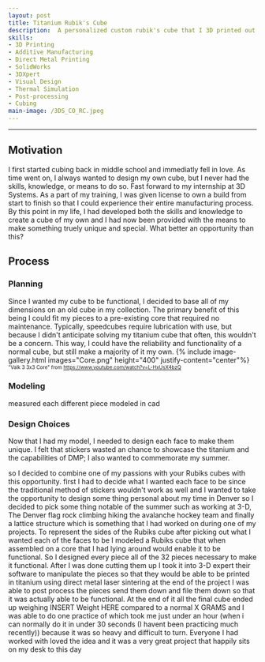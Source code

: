 ```yaml
---
layout: post
title: Titanium Rubik's Cube
description:  A personalized custom rubik's cube that I 3D printed out of titanium during my time spent with 3D Systems in Summer 2022
skills: 
- 3D Printing
- Additive Manufacturing
- Direct Metal Printing
- SolidWorks
- 3DXpert
- Visual Design
- Thermal Simulation
- Post-processing
- Cubing
main-image: /3DS_CO_RC.jpeg
---
```

---
## Motivation
I first started cubing back in middle school and immediatly fell in love. As time went on, I always wanted to design my own cube, but I never had the skills, knowledge, or means to do so. Fast forward to my internship at 3D Systems. As a part of my training, I was given license to own a build from start to finish so that I could experience their entire manufacturing process. By this point in my life, I had developed both the skills and knowledge to create a cube of my own and I had now been provided with the means to make something truely unique and special. What better an opportunity than this? <!-- fix this sentence? --> 

## Process
### Planning
Since I wanted my cube to be functional, I decided to base all of my dimensions on an old cube in my collection. The primary benefit of this being I could fit my pieces to a pre-existing core that required no maintenance. Typically, speedcubes require lubrication with use, but because I didn't anticipate solving my titanium cube that often, this wouldn't be a concern. This way, I could have the reliability and functionality of a normal cube, but still make a majority of it my own. 
{% include image-gallery.html images="Core.png" height="400" justify-content="center"%}
<span style="font-size: 10px">"Valk 3 3x3 Core" from https://www.youtube.com/watch?v=L-HxUsX4bzQ</span>
### Modeling
<!-- talk about modeling the pieces -->
measured each different piece
modeled in cad

### Design Choices
<!-- talk about my reasons for each piece -->
Now that I had my model, I needed to design each face to make them unique. I felt that stickers wasted an chance to showcase the titanium and the capabilities of DMP; I also wanted to commemorate my summer. 

so I decided to combine one of my passions with your Rubiks cubes with this opportunity.  first I had to decide what I wanted each face to be since the traditional method of stickers wouldn't work as well and I wanted to take the opportunity to design some thing personal about my time in Denver so I decided to pick some thing notable of the summer such as working at 3-D, The Denver flag rock climbing hiking the avalanche hockey team and finally a lattice structure which is something that I had worked on during one of my projects. To represent the sides of the Rubiks cube after picking out what I wanted each of the faces to be I modeled a Rubiks cube that when assembled on a core that I had lying around would enable it to be functional. So I designed every piece all of the  32 pieces necessary to make it functional. After I was done cutting them up I took it into 3-D expert their software to manipulate the pieces so that they would be able to be printed in titanium using direct metal laser sintering at the end of the project I was able to post process the pieces send them down and file them down so that it was actually able to be functional. At the end of it all the final cube ended up weighing INSERT  Weight HERE compared to a normal X GRAMS and I was able to do one practice of which took me just under an hour (when i can normally do it in under 30 seconds (I havent been practicing much recently)) because it was so heavy and difficult to turn. Everyone I had worked with loved the idea and it was a very great project that happily sits on my desk to this day












